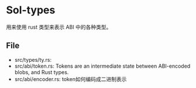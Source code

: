 # Sol-types

用来使用 rust 类型来表示 ABI 中的各种类型。

## File

- src/types/ty.rs:
- src/abi/token.rs: Tokens are an intermediate state between ABI-encoded blobs, and Rust types.
- src/abi/encoder.rs: token如何编码成二进制表示
